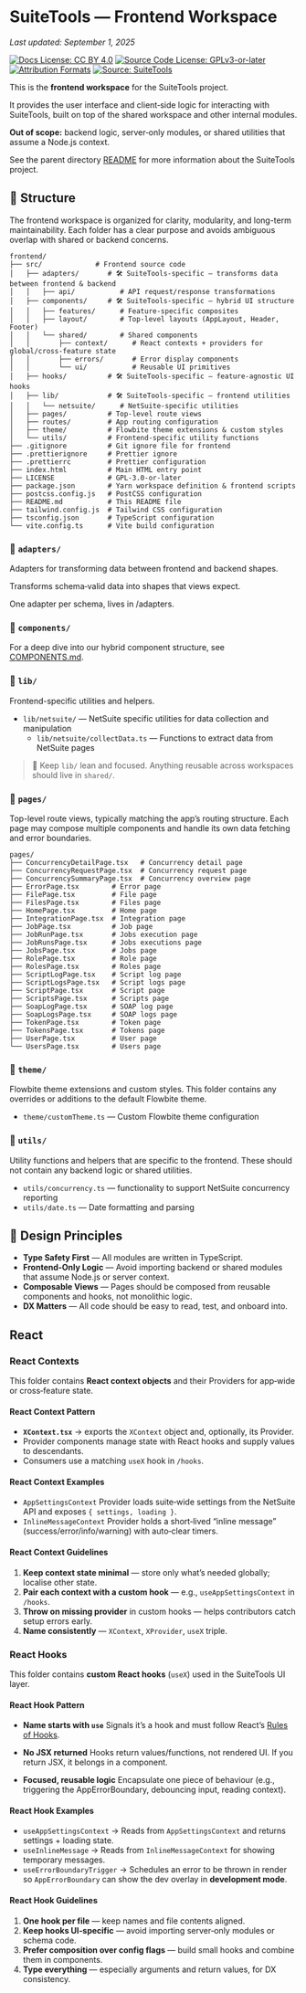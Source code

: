 # SuiteTools — Frontend Workspace

_Last updated: September 1, 2025_

<!-- License badges: keep in sync with LICENSE, LICENSE-DOCS.md and ATTRIBUTION.md -->
[![Docs License: CC BY 4.0](https://img.shields.io/badge/Docs%20License-CC%20BY%204.0-lightgrey.svg)](../LICENSE-DOCS.md) [![Source Code License: GPLv3-or-later](https://img.shields.io/badge/Source%20Code-GPLv3--or--later-yellow.svg)](../LICENSE)
[![Attribution Formats](https://img.shields.io/badge/Attribution%20Formats-Markdown%20%26%20Plain%20Text-blue)](../ATTRIBUTION.md) [![Source: SuiteTools](https://img.shields.io/badge/Source-SuiteTools-green)](https://github.com/mattplant/SuiteTools/)

This is the **frontend workspace** for the SuiteTools project.

It provides the user interface and client‑side logic for interacting with SuiteTools, built on top of the shared workspace and other internal modules.

**Out of scope:** backend logic, server‑only modules, or shared utilities that assume a Node.js context.

See the parent directory [README](../README.md) for more information about the SuiteTools project.

## 🧱 Structure

The frontend workspace is organized for clarity, modularity, and long-term maintainability. Each folder has a clear purpose and avoids ambiguous overlap with shared or backend concerns.

```plaintext
frontend/
├── src/             # Frontend source code
│   ├── adapters/       # 🛠 SuiteTools-specific — transforms data between frontend & backend
│   │   ├── api/           # API request/response transformations
│   ├── components/     # 🛠 SuiteTools-specific — hybrid UI structure
│   │   ├── features/      # Feature-specific composites
│   │   ├── layout/        # Top-level layouts (AppLayout, Header, Footer)
│   │   └── shared/        # Shared components
│   │       ├── context/      # React contexts + providers for global/cross-feature state
│   │       ├── errors/       # Error display components
│   │       └── ui/           # Reusable UI primitives
│   ├── hooks/          # 🛠 SuiteTools-specific — feature‑agnostic UI hooks
│   ├── lib/            # 🛠 SuiteTools-specific — frontend utilities
│   │   └── netsuite/      # NetSuite-specific utilities
│   ├── pages/          # Top-level route views
│   ├── routes/         # App routing configuration
│   ├── theme/          # Flowbite theme extensions & custom styles
│   └── utils/          # Frontend-specific utility functions
├── .gitignore          # Git ignore file for frontend
├── .prettierignore     # Prettier ignore
├── .prettierrc         # Prettier configuration
├── index.html          # Main HTML entry point
├── LICENSE             # GPL-3.0-or-later
├── package.json        # Yarn workspace definition & frontend scripts
├── postcss.config.js   # PostCSS configuration
├── README.md           # This README file
├── tailwind.config.js  # Tailwind CSS configuration
├── tsconfig.json       # TypeScript configuration
└── vite.config.ts      # Vite build configuration
```

### 📁 `adapters/`

Adapters for transforming data between frontend and backend shapes.

Transforms schema‑valid data into shapes that views expect.

One adapter per schema, lives in /adapters.

### 📁 `components/`

For a deep dive into our hybrid component structure, see [COMPONENTS.md](./docs/COMPONENTS.md).

### 📁 `lib/`

Frontend-specific utilities and helpers.

- `lib/netsuite/` — NetSuite specific utilities for data collection and manipulation
  - `lib/netsuite/collectData.ts` — Functions to extract data from NetSuite pages

> 🧼 Keep `lib/` lean and focused. Anything reusable across workspaces should live in `shared/`.

### 📁 `pages/`

Top-level route views, typically matching the app’s routing structure. Each page may compose multiple components and handle its own data fetching and error boundaries.

```plaintext
pages/
├── ConcurrencyDetailPage.tsx   # Concurrency detail page
├── ConcurrencyRequestPage.tsx  # Concurrency request page
├── ConcurrencySummaryPage.tsx  # Concurrency overview page
├── ErrorPage.tsx        # Error page
├── FilePage.tsx         # File page
├── FilesPage.tsx        # Files page
├── HomePage.tsx         # Home page
├── IntegrationPage.tsx  # Integration page
├── JobPage.tsx          # Job page
├── JobRunPage.tsx       # Jobs execution page
├── JobRunsPage.tsx      # Jobs executions page
├── JobsPage.tsx         # Jobs page
├── RolePage.tsx         # Role page
├── RolesPage.tsx        # Roles page
├── ScriptLogPage.tsx    # Script log page
├── ScriptLogsPage.tsx   # Script logs page
├── ScriptPage.tsx       # Script page
├── ScriptsPage.tsx      # Scripts page
├── SoapLogPage.tsx      # SOAP log page
├── SoapLogsPage.tsx     # SOAP logs page
├── TokenPage.tsx        # Token page
├── TokensPage.tsx       # Tokens page
├── UserPage.tsx         # User page
└── UsersPage.tsx        # Users page
```

### 📁 `theme/`

Flowbite theme extensions and custom styles. This folder contains any overrides or additions to the default Flowbite theme.

- `theme/customTheme.ts` — Custom Flowbite theme configuration

### 📁 `utils/`

Utility functions and helpers that are specific to the frontend. These should not contain any backend logic or shared utilities.

- `utils/concurrency.ts` — functionality to support NetSuite concurrency reporting
- `utils/date.ts` — Date formatting and parsing

## 🎯 Design Principles

- **Type Safety First** — All modules are written in TypeScript.
- **Frontend-Only Logic** — Avoid importing backend or shared modules that assume Node.js or server context.
- **Composable Views** — Pages should be composed from reusable components and hooks, not monolithic logic.
- **DX Matters** — All code should be easy to read, test, and onboard into.

## React

### React Contexts

This folder contains **React context objects** and their Providers for app‑wide or cross‑feature state.

#### React Context Pattern

- **`XContext.tsx`** → exports the `XContext` object and, optionally, its Provider.
- Provider components manage state with React hooks and supply values to descendants.
- Consumers use a matching `useX` hook in `/hooks`.

#### React Context Examples

- `AppSettingsContext`
  Provider loads suite‑wide settings from the NetSuite API and exposes `{ settings, loading }`.
- `InlineMessageContext`
  Provider holds a short‑lived “inline message” (success/error/info/warning) with auto‑clear timers.

#### React Context Guidelines

1. **Keep context state minimal** — store only what’s needed globally; localise other state.
2. **Pair each context with a custom hook** — e.g., `useAppSettingsContext` in `/hooks`.
3. **Throw on missing provider** in custom hooks — helps contributors catch setup errors early.
4. **Name consistently** — `XContext`, `XProvider`, `useX` triple.

### React Hooks

This folder contains **custom React hooks** (`useX`) used in the SuiteTools UI layer.

#### React Hook Pattern

- **Name starts with `use`**
  Signals it’s a hook and must follow React’s [Rules of Hooks](https://reactjs.org/docs/hooks-rules.html).

- **No JSX returned**
  Hooks return values/functions, not rendered UI. If you return JSX, it belongs in a component.

- **Focused, reusable logic**
  Encapsulate one piece of behaviour (e.g., triggering the AppErrorBoundary, debouncing input, reading context).

#### React Hook Examples

- `useAppSettingsContext` → Reads from `AppSettingsContext` and returns settings + loading state.
- `useInlineMessage` → Reads from `InlineMessageContext` for showing temporary messages.
- `useErrorBoundaryTrigger` → Schedules an error to be thrown in render so `AppErrorBoundary` can show the dev overlay in **development mode**.

#### React Hook Guidelines

1. **One hook per file** — keep names and file contents aligned.
2. **Keep hooks UI‑specific** — avoid importing server‑only modules or schema code.
3. **Prefer composition over config flags** — build small hooks and combine them in components.
4. **Type everything** — especially arguments and return values, for DX consistency.
